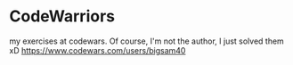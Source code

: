 # CodeWarriors
 my exercises at codewars. Of course, I'm not the author, I just solved them xD
https://www.codewars.com/users/bigsam40
